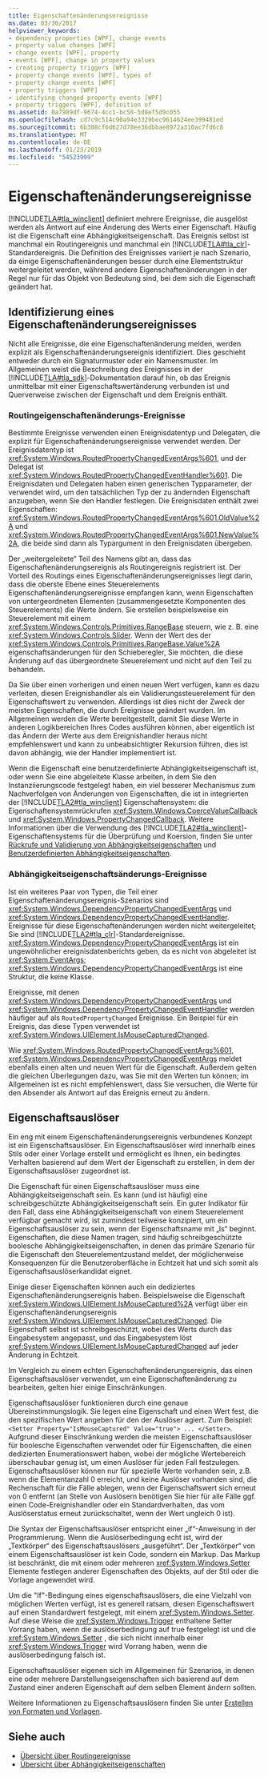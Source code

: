 ```yaml
---
title: Eigenschaftenänderungsereignisse
ms.date: 03/30/2017
helpviewer_keywords:
- dependency properties [WPF], change events
- property value changes [WPF]
- change events [WPF], property
- events [WPF], change in property values
- creating property triggers [WPF]
- property change events [WPF], types of
- property change events [WPF]
- property triggers [WPF]
- identifying changed property events [WPF]
- property triggers [WPF], definition of
ms.assetid: 0a7989df-9674-4cc1-bc50-5d8ef5d9c055
ms.openlocfilehash: cd7c9c514c90a94e3329bec9614624ee399481ed
ms.sourcegitcommit: 6b308cf6d627d78ee36dbbae8972a310ac7fd6c8
ms.translationtype: MT
ms.contentlocale: de-DE
ms.lasthandoff: 01/23/2019
ms.locfileid: "54523999"
---
```

# <a name="property-change-events"></a>Eigenschaftenänderungsereignisse
[!INCLUDE[TLA#tla_winclient](../../../../includes/tlasharptla-winclient-md.md)] definiert mehrere Ereignisse, die ausgelöst werden als Antwort auf eine Änderung des Werts einer Eigenschaft. Häufig ist die Eigenschaft eine Abhängigkeitseigenschaft. Das Ereignis selbst ist manchmal ein Routingereignis und manchmal ein [!INCLUDE[TLA#tla_clr](../../../../includes/tlasharptla-clr-md.md)]-Standardereignis. Die Definition des Ereignisses variiert je nach Szenario, da einige Eigenschaftenänderungen besser durch eine Elementstruktur weitergeleitet werden, während andere Eigenschaftenänderungen in der Regel nur für das Objekt von Bedeutung sind, bei dem sich die Eigenschaft geändert hat.  
  
## <a name="identifying-a-property-change-event"></a>Identifizierung eines Eigenschaftenänderungsereignisses  
 Nicht alle Ereignisse, die eine Eigenschaftenänderung melden, werden explizit als Eigenschaftenänderungsereignis identifiziert. Dies geschieht entweder durch ein Signaturmuster oder ein Namensmuster. Im Allgemeinen weist die Beschreibung des Ereignisses in der [!INCLUDE[TLA#tla_sdk](../../../../includes/tlasharptla-sdk-md.md)]-Dokumentation darauf hin, ob das Ereignis unmittelbar mit einer Eigenschaftswertänderung verbunden ist und Querverweise zwischen der Eigenschaft und dem Ereignis enthält.  
  
### <a name="routedpropertychanged-events"></a>Routingeigenschaftenänderungs-Ereignisse  
 Bestimmte Ereignisse verwenden einen Ereignisdatentyp und Delegaten, die explizit für Eigenschaftenänderungsereignisse verwendet werden. Der Ereignisdatentyp ist <xref:System.Windows.RoutedPropertyChangedEventArgs%601>, und der Delegat ist <xref:System.Windows.RoutedPropertyChangedEventHandler%601>. Die Ereignisdaten und Delegaten haben einen generischen Typparameter, der verwendet wird, um den tatsächlichen Typ der zu ändernden Eigenschaft anzugeben, wenn Sie den Handler festlegen. Die Ereignisdaten enthält zwei Eigenschaften: <xref:System.Windows.RoutedPropertyChangedEventArgs%601.OldValue%2A> und <xref:System.Windows.RoutedPropertyChangedEventArgs%601.NewValue%2A>, die beide sind dann als Typargument in den Ereignisdaten übergeben.  
  
 Der „weitergeleitete“ Teil des Namens gibt an, dass das Eigenschaftenänderungsereignis als Routingereignis registriert ist. Der Vorteil des Routings eines Eigenschaftenänderungsereignisses liegt darin, dass die oberste Ebene eines Steuerelements Eigenschaftenänderungsereignisse empfangen kann, wenn Eigenschaften von untergeordneten Elementen (zusammengesetzte Komponenten des Steuerelements) die Werte ändern. Sie erstellen beispielsweise ein Steuerelement mit einem <xref:System.Windows.Controls.Primitives.RangeBase> steuern, wie z. B. eine <xref:System.Windows.Controls.Slider>. Wenn der Wert des der <xref:System.Windows.Controls.Primitives.RangeBase.Value%2A> eigenschaftsänderungen für den Schieberegler, Sie möchten, die diese Änderung auf das übergeordnete Steuerelement und nicht auf den Teil zu behandeln.  
  
 Da Sie über einen vorherigen und einen neuen Wert verfügen, kann es dazu verleiten, diesen Ereignishandler als ein Validierungssteuerelement für den Eigenschaftswert zu verwenden. Allerdings ist dies nicht der Zweck der meisten Eigenschaften, die durch Ereignisse geändert wurden. Im Allgemeinen werden die Werte bereitgestellt, damit Sie diese Werte in anderen Logikbereichen Ihres Codes ausführen können, aber eigentlich ist das Ändern der Werte aus dem Ereignishandler heraus nicht empfehlenswert und kann zu unbeabsichtigter Rekursion führen, dies ist davon abhängig, wie der Handler implementiert ist.  
  
 Wenn die Eigenschaft eine benutzerdefinierte Abhängigkeitseigenschaft ist, oder wenn Sie eine abgeleitete Klasse arbeiten, in dem Sie den Instanziierungscode festgelegt haben, ein viel besserer Mechanismus zum Nachverfolgen von Änderungen von Eigenschaften, die ist in integrierten der [!INCLUDE[TLA2#tla_winclient](../../../../includes/tla2sharptla-winclient-md.md)] Eigenschaftensystem: die Eigenschaftensystemrückrufen <xref:System.Windows.CoerceValueCallback> und <xref:System.Windows.PropertyChangedCallback>. Weitere Informationen über die Verwendung des [!INCLUDE[TLA2#tla_winclient](../../../../includes/tla2sharptla-winclient-md.md)]-Eigenschaftensystems für die Überprüfung und Koersion, finden Sie unter [Rückrufe und Validierung von Abhängigkeitseigenschaften](../../../../docs/framework/wpf/advanced/dependency-property-callbacks-and-validation.md) und [Benutzerdefinierten Abhängigkeitseigenschaften](../../../../docs/framework/wpf/advanced/custom-dependency-properties.md).  
  
### <a name="dependencypropertychanged-events"></a>Abhängigkeitseigenschaftsänderungs-Ereignisse  
 Ist ein weiteres Paar von Typen, die Teil einer Eigenschaftenänderungsereignis-Szenarios sind <xref:System.Windows.DependencyPropertyChangedEventArgs> und <xref:System.Windows.DependencyPropertyChangedEventHandler>. Ereignisse für diese Eigenschaftenänderungen werden nicht weitergeleitet; Sie sind [!INCLUDE[TLA2#tla_clr](../../../../includes/tla2sharptla-clr-md.md)]-Standardereignisse. <xref:System.Windows.DependencyPropertyChangedEventArgs> ist ein ungewöhnlicher ereignisdatenberichts geben, da es nicht von abgeleitet ist <xref:System.EventArgs>; <xref:System.Windows.DependencyPropertyChangedEventArgs> ist eine Struktur, die keine Klasse.  
  
 Ereignisse, mit denen <xref:System.Windows.DependencyPropertyChangedEventArgs> und <xref:System.Windows.DependencyPropertyChangedEventHandler> werden häufiger auf als `RoutedPropertyChanged` Ereignisse. Ein Beispiel für ein Ereignis, das diese Typen verwendet ist <xref:System.Windows.UIElement.IsMouseCapturedChanged>.  
  
 Wie <xref:System.Windows.RoutedPropertyChangedEventArgs%601>, <xref:System.Windows.DependencyPropertyChangedEventArgs> meldet ebenfalls einen alten und neuen Wert für die Eigenschaft. Außerdem gelten die gleichen Überlegungen dazu, was Sie mit den Werten tun können; im Allgemeinen ist es nicht empfehlenswert, dass Sie versuchen, die Werte für den Absender als Antwort auf das Ereignis erneut zu ändern.  
  
## <a name="property-triggers"></a>Eigenschaftsauslöser  
 Ein eng mit einem Eigenschaftenänderungsereignis verbundenes Konzept ist ein Eigenschaftsauslöser. Ein Eigenschaftsauslöser wird innerhalb eines Stils oder einer Vorlage erstellt und ermöglicht es Ihnen, ein bedingtes Verhalten basierend auf dem Wert der Eigenschaft zu erstellen, in dem der Eigenschaftsauslöser zugeordnet ist.  
  
 Die Eigenschaft für einen Eigenschaftsauslöser muss eine Abhängigkeitseigenschaft sein. Es kann (und ist häufig) eine schreibgeschützte Abhängigkeitseigenschaft sein. Ein guter Indikator für den Fall, dass eine Abhängigkeitseigenschaft von einem Steuerelement verfügbar gemacht wird, ist zumindest teilweise konzipiert, um ein Eigenschaftsauslöser zu sein, wenn der Eigenschaftsname mit „Is“ beginnt. Eigenschaften, die diese Namen tragen, sind häufig schreibgeschützte boolesche Abhängigkeitseigenschaften, in denen das primäre Szenario für die Eigenschaft den Steuerelementzustand meldet, der möglicherweise Konsequenzen für die Benutzeroberfläche in Echtzeit hat und sich somit als Eigenschaftsauslöserkandidat eignet.  
  
 Einige dieser Eigenschaften können auch ein dediziertes Eigenschaftenänderungsereignis haben. Beispielsweise die Eigenschaft <xref:System.Windows.UIElement.IsMouseCaptured%2A> verfügt über ein Eigenschaftenänderungsereignis <xref:System.Windows.UIElement.IsMouseCapturedChanged>. Die Eigenschaft selbst ist schreibgeschützt, wobei des Werts durch das Eingabesystem angepasst, und das Eingabesystem löst <xref:System.Windows.UIElement.IsMouseCapturedChanged> auf jeder Änderung in Echtzeit.  
  
 Im Vergleich zu einem echten Eigenschaftenänderungsereignis, das einen Eigenschaftsauslöser verwendet, um eine Eigenschaftenänderung zu bearbeiten, gelten hier einige Einschränkungen.  
  
 Eigenschaftsauslöser funktionieren durch eine genaue Übereinstimmungslogik. Sie legen eine Eigenschaft und einen Wert fest, die den spezifischen Wert angeben für den der Auslöser agiert. Zum Beispiel: `<Setter Property="IsMouseCaptured" Value="true"> ... </Setter>`. Aufgrund dieser Einschränkung werden die meisten Eigenschaftsauslöser für boolesche Eigenschaften verwendet oder für Eigenschaften, die einen dedizierten Enumerationswert haben, wobei der mögliche Wertebereich überschaubar genug ist, um einen Auslöser für jeden Fall festzulegen. Eigenschaftsauslöser können nur für spezielle Werte vorhanden sein, z.B. wenn die Elementanzahl 0 erreicht, und keine Auslöser vorhanden sind, die Rechenschaft für die Fälle ablegen, wenn der Eigenschaftswert sich erneut von 0 entfernt (an Stelle von Auslösern benötigen Sie hier für alle Fälle ggf. einen Code-Ereignishandler oder ein Standardverhalten, das vom Auslöserstatus erneut zurückschaltet, wenn der Wert ungleich 0 ist).  
  
 Die Syntax der Eigenschaftsauslöser entspricht einer „if“-Anweisung in der Programmierung. Wenn die Auslöserbedingung echt ist, wird der „Textkörper“ des Eigenschaftsauslösers „ausgeführt“. Der „Textkörper“ von einem Eigenschaftsauslöser ist kein Code, sondern ein Markup. Das Markup ist beschränkt, die mit einem oder mehreren <xref:System.Windows.Setter> Elemente festlegen anderer Eigenschaften des Objekts, auf der Stil oder die Vorlage angewendet wird.  
  
 Um die "If"-Bedingung eines eigenschaftsauslösers, die eine Vielzahl von möglichen Werten verfügt, ist es generell ratsam, diesen Eigenschaftswert auf einen Standardwert festgelegt, mit einem <xref:System.Windows.Setter>. Auf diese Weise die <xref:System.Windows.Trigger> enthaltene Setter Vorrang haben, wenn die auslöserbedingung auf true festgelegt ist und die <xref:System.Windows.Setter> , die sich nicht innerhalb einer <xref:System.Windows.Trigger> wird Vorrang haben, wenn die auslöserbedingung falsch ist.  
  
 Eigenschaftsauslöser eigenen sich im Allgemeinen für Szenarios, in denen eine oder mehrere Darstellungseigenschaften sich basierend auf dem Zustand einer anderen Eigenschaft auf dem selben Element ändern sollten.  
  
 Weitere Informationen zu Eigenschaftsauslösern finden Sie unter [Erstellen von Formaten und Vorlagen](../../../../docs/framework/wpf/controls/styling-and-templating.md).  
  
## <a name="see-also"></a>Siehe auch
- [Übersicht über Routingereignisse](../../../../docs/framework/wpf/advanced/routed-events-overview.md)
- [Übersicht über Abhängigkeitseigenschaften](../../../../docs/framework/wpf/advanced/dependency-properties-overview.md)
